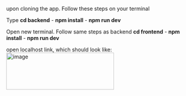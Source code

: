 upon cloning the app.
Follow these steps on your terminal

Type **cd backend** -
**npm install** -
**npm run dev**

Open new terminal. Follow same steps as backend
**cd frontend** -
**npm install** -
**npm run dev**

open localhost link, which should look like: <br>
<img width="287" height="99" alt="image" src="https://github.com/user-attachments/assets/87381518-b986-4f51-8637-91ed5388eba8" />
